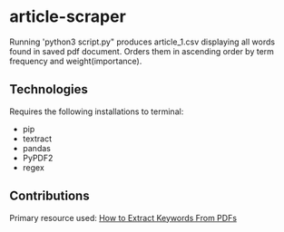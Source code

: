 # article-scraper

Running 'python3 script.py" produces article_1.csv displaying all words found in saved pdf document. Orders them in ascending order by term frequency and weight(importance).

## Technologies

Requires the following installations to terminal:
- pip
- textract
- pandas
- PyPDF2
- regex

## Contributions

Primary resource used: [How to Extract Keywords From PDFs](https://towardsdatascience.com/how-to-extract-keywords-from-pdfs-and-arrange-in-order-of-their-weights-using-python-841556083341)